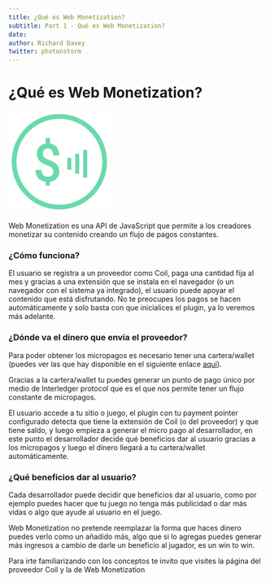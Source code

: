 ```yaml
---
title: ¿Qué es Web Monetization?
subtitle: Part 1 - Qué es Web Monetization?
date: 
author: Richard Davey
twitter: photonstorm
---
```


# ¿Qué es Web Monetization?

![Logo Web Monetization](../img/part1/logo-web-monetization.svg)

Web Monetization es una API  de JavaScript que permite a los creadores monetizar su contenido creando un flujo de pagos constantes.

### ¿Cómo funciona?
El usuario se registra a un proveedor como Coil, paga una cantidad fija al mes y gracias a una extensión que se instala en el navegador (o un navegador con el sistema ya integrado), el usuario puede apoyar el contenido que está disfrutando. No te preocupes los pagos se hacen automáticamente y solo basta con que inicialices el plugin, ya lo veremos más adelante.

### ¿Dónde va el dinero que envía el proveedor?

Para poder obtener los micropagos es necesario tener una cartera/wallet (puedes ver las que hay disponible en el siguiente enlace [aquí](https://webmonetization.org/#wallets:~:text=Web%20Monetization%20Wallets)).

Gracias a la cartera/wallet tu puedes generar un punto de pago único por medio de Interledger protocol que es el que nos permite tener un flujo constante de micropagos.

El usuario accede a tu sitio o juego, el plugin con tu payment pointer configurado detecta que tiene la extensión de Coil (o del proveedor) y que tiene saldo, y luego empieza a generar el micro pago al desarrollador, en este punto el desarrollador decide qué beneficios dar al usuario gracias a los micropagos y luego el dinero llegará a tu cartera/wallet automáticamente.

### ¿Qué beneficios dar al usuario?
Cada desarrollador puede decidir que beneficios dar al usuario, como por ejemplo puedes hacer que tu juego no tenga más publicidad o dar más vidas o algo que ayude al usuario en el juego.

Web Monetization no pretende reemplazar la forma que haces dinero puedes verlo como un añadido más, algo que si lo agregas puedes generar más ingresos a cambio de darle un beneficio al jugador, es un win to win.

Para irte familiarizando con los conceptos te invito que visites la página del proveedor Coil y la de Web Monetization
